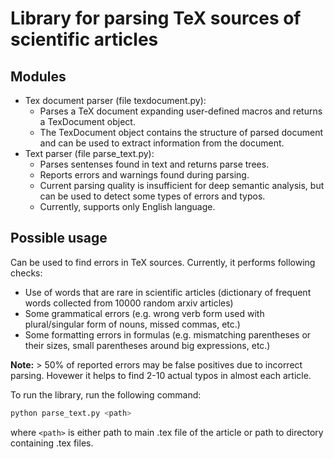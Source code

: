 # Library for parsing TeX sources of scientific articles

## Modules

- Tex document parser (file texdocument.py):
    - Parses a TeX document expanding user-defined macros and returns a TexDocument object.
    - The TexDocument object contains the structure of parsed document and can be used to
      extract information from the document.
- Text parser (file parse_text.py):
    - Parses sentenses found in text and returns parse trees.
    - Reports errors and warnings found during parsing.
    - Current parsing quality is insufficient for deep semantic analysis, 
      but can be used to detect some types of errors and typos.
    - Currently, supports only English language.

## Possible usage

Can be used to find errors in TeX sources. Currently, it performs following checks:
- Use of words that are rare in scientific articles (dictionary of frequent words collected from 10000 random arxiv articles)
- Some grammatical errors (e.g. wrong verb form used with plural/singular form of nouns, missed commas, etc.)
- Some formatting errors in formulas 
  (e.g. mismatching parentheses or their sizes, small parentheses around big expressions, etc.)

**Note:** > 50% of reported errors may be false positives due to incorrect parsing. 
Hovewer it helps to find 2-10 actual typos in almost each article. 

To run the library, run the following command:

```bash
python parse_text.py <path>
```
where `<path>` is either path to main .tex file of the article or path to directory containing .tex files. 
